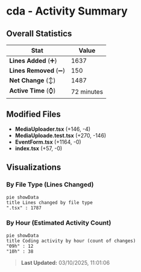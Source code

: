 # cda - Activity Summary 

## Overall Statistics

| Stat                   | Value                                                             |
| ---------------------- | ----------------------------------------------------------------- |
| **Lines Added** (➕)   | 1637                                          |
| **Lines Removed** (➖) | 150                                        |
| **Net Change** (↕)    | 1487                |
| **Active Time** (⌚)   | 72 minutes |


## Modified Files
- **MediaUploader.tsx** (+146, -4)
- **MediaUploade.test.tsx** (+270, -146)
- **EventForm.tsx** (+1164, -0)
- **index.tsx** (+57, -0)

## Visualizations

### By File Type (Lines Changed)

```mermaid
pie showData
title Lines changed by file type
".tsx" : 1787
```

### By Hour (Estimated Activity Count)

```mermaid
pie showData
title Coding activity by hour (count of changes)
"09h" : 12
"10h" : 38
```


> **Last Updated:** 03/10/2025, 11:01:06